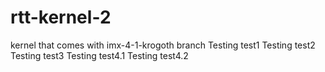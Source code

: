 # rtt-kernel-2
kernel that comes with imx-4-1-krogoth branch
Testing test1
Testing test2
Testing test3
Testing test4.1
Testing test4.2

